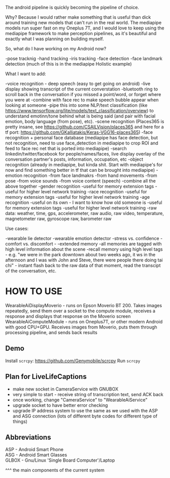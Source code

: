 The android pipeline is quickly becoming the pipeline of choice. 

Why? Because I would rather make something that is useful than dick around training new models that can't run in the real world. The mediapipe models run super fast on my Oneplus 7T, and I would love to keep using the mediapipe framework to make perception pipelines, as it's beautiful and exactly what I was planning on building myself.

So, what do I have working on my Android now?

-pose tracknig
-hand tracking
-iris tracking
-face detection
-face landmark detection
(much of this is in the mediapipe Holistic example)

What I want to add:

-voice recognition - deep speech (easy to get going on android)
    -live display showing transcript of the current converstation
        -bluetooth ring to scroll back in the conversation if you missed a point/word, or forget where you were at
        -combine with face rec to make speech bubble appear when looking at someone
    -pipe this into some NLP/text classification (like https://www.tensorflow.org/lite/models/text_classification/overview) to understand emotinn/tone behind what is being said (and pair with facial emotion, body language (from pose), etc).
-scene recognition (Places365 is pretty insane, see https://github.com/CSAILVision/places365 and here for a tf port: https://github.com/GKalliatakis/Keras-VGG16-places365)
-face recognition + personal face database (mediapipe has face detection, but not recognition, need to use face_detection in mediapipe to crop ROI and feed to face rec net that is ported into mediapipe)
    -search linkedin/twitter/facebook for people/names/faces, live display overlay of the conversation partner's posts, information, occupation, etc
-object recognition (already in mediapipe, but kinda shit. Start with mediapipe's for now and find something better in tf that can be brought into mediapipe)
-emotion recognition
    -from face landmakrs
    -from hand movements
    -from pose
    -from voice sounds
    -from voice content (speech)
    -combine all the above together
-gender recognition
    -useful for memory extension tags
    -useful for higher level network training
-race recognition
    -useful for memory extension tags
    -useful for higher level network training
-age recognition 
    -useful on its own - I want to know how old someone is
    -useful for memory extension tags
    -useful for higher level network training
-raw data: weather, time, gps, accelerometer, raw audio, raw video, temperature, magnetometer raw, gyroscope raw, barometer raw 

Use cases:

-wearable lie detector
-wearable emotion detector
    -stress vs. confidence
    -comfort vs. discomfort
    -
-extended memory
    -all memories are tagged with high level information about the scene
    -recall memory using high level tags - e.g. "we were in the park downtown about two weeks ago, it ws in the afternoon and I was with John and Steve, there were people there doing tai chi" - instant flash back to the raw data of that moment, read the transcipt of the conversation, etc.
    
# HOW TO USE

WearableAiDisplayMoverio - runs on Epson Moverio BT 200. Takes images repeatedly, send them over a socket to the compute module, receives a response and displays that response on the Moverio screen
WearableAiComputeModule - runs on Oneplus7T, or other modern Android with good CPU+GPU. Receives images from Moverio, puts them through processing pipeline, and sends back results

## Demo

Install `scrcpy`: https://github.com/Genymobile/scrcpy
Run `scrcpy`

## Plan for LiveLifeCaptions

- make new socket in CameraService with GNUBOX
- very simple to start - receive string of transcription text, send ACK back
- once working, change "CameraService" to "WearableAiService"
- upgrade socket to have better error checking
- upgrade IP address system to use the same as we used with the ASP and ASG connection (lots of different byte codes for different type of things)

## Abbreviations

ASP - Android Smart Phone  
ASG - Android Smart Glasses  
GLBOX - Gnu/Linux 'Single Board Computer'/Laptop  

^^^ the main components of the current system
